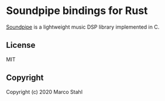 # Soundpipe bindings for Rust

[Soundpipe](https://github.com/PaulBatchelor/Soundpipe) is a lightweight music DSP library implemented in C.

## License

MIT

## Copyright

Copyright (c) 2020 Marco Stahl